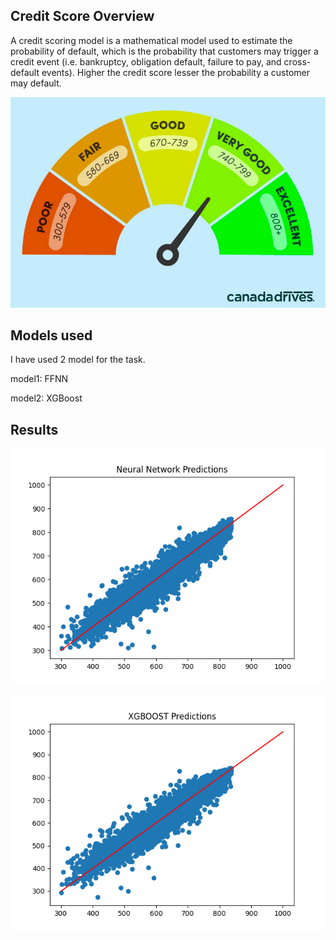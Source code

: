 ## Credit Score Overview

A credit scoring model is a mathematical model used to estimate the probability of default, which is the probability that customers may trigger a credit event (i.e. bankruptcy, obligation default, failure to pay, and cross-default events). Higher the credit score lesser the probability a customer may default.

![0](credit1.png)

## Models used

I have used 2 model for the task.

model1: FFNN

model2: XGBoost

## Results

![1](NN_predictions.png) 

![2](XGBOOST_predictions.png)
